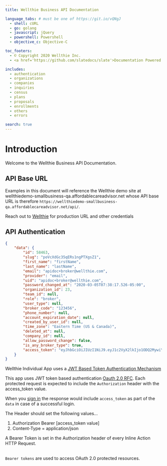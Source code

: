 ```yaml
---
title: Wellthie Business API Documentation

language_tabs: # must be one of https://git.io/vQNgJ
  - shell: cURL
  - go: golang
  - javascript: jQuery
  - powershell: Powershell
  - objective_c: Objective-C

toc_footers:
  - © Copyright 2020 Wellthie Inc.
  - <a href='https://github.com/slatedocs/slate'>Documentation Powered by Slate</a>

includes:
  - authentication
  - organizations
  - companies
  - inquiries
  - census
  - plans
  - proposals
  - enrollments
  - others
  - errors

search: true
---
```


# Introduction

Welcome to the Wellthie Business API Documentation.

## API Base URL

Examples in this document will reference the Wellthie demo site at wellthiedemo-smallbusiness-qa.affordablecareadvisor.net whose API base URL is therefore `https://wellthiedemo-smallbusiness-qa.affordablecareadvisor.net/api/`.

<aside class="notice">
Reach out to <a href="mailto:hello@wellthie.com">Wellthie</a> for production URL and other credentials
</aside>
<!-- Authentication is implemented using the `devise-token-auth` gem. Visit their docs [here](https://github.com/lynndylanhurley/devise_token_auth) for more information. -->

## API Authentication

```json
{
    "data": {
        "id": 58463,
        "slug": "poVcXdGc35qERs1ngPTXgsZ1",
        "first_name": "firstName",
        "last_name": "lastName",
        "email": "apidoc+broker@wellthie.com",
        "provider": "email",
        "uid": "apidoc+broker@wellthie.com",
        "password_changed_at": "2020-03-05T07:38:17.526-05:00",
        "organization_id": 23,
        "team_id": null,
        "role": "broker",
        "user_type": null,
        "broker_code": "123456",
        "phone_number": null,
        "account_expiration_date": null,
        "created_by_user_id": null,
        "time_zone": "Eastern Time (US & Canada)",
        "deleted_at": null,
        "company_id": null,
        "allow_password_change": false,
        "is_any_broker_type": true,
        "access_token": "eyJhbGciOiJIUzI1NiJ9.eyJ1c2VyX2lkIjo1ODQ2MywiY2xpZW50Ijoiem82VnJxYTRhZ0ZQVkhITS1jTnA0USIsImlwX2FkZHJlc3MiOiIxMjcuMC4wLjEiLCJzZXNzaW9uX2lkIjoiMGY4ZTg5YmFkOGY4YjMzZjFlNjc0MjVlMjE3NzVjYmQiLCJleHAiOjE1ODQ0Mjg4MDF9.XJP8sJVUX2mxwQ_MkryQbB8AUPcuQMvr65Dxrsvp7PA"
    }
}
```

<aside class="notice">Wellthie Individual App uses a <a href="https://jwt.io/introduction/">JWT Based Token Authentication Mechanism</a></aside>

This app uses JWT token based authentication [Oauth 2.0 RFC](https://tools.ietf.org/html/rfc6750). Each protected request is expected to include the `Authorization` header with the access_token value.

When you [sign in](#sign-in) the response would include `access_token` as part of the `data` in case of a successful login. 

The Header should set the following values…

1. Authorization Bearer [access_token value]
2. Content-Type = application/json

<aside class="notice">
A Bearer Token is set in the Authorization header of every Inline Action HTTP Request.

<br/>`Bearer tokens` are used to access OAuth 2.0 protected resources.
</aside>
